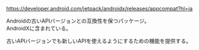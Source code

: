 https://developer.android.com/jetpack/androidx/releases/appcompat?hl=ja

Androidの古いAPIバージョンとの互換性を保つパッケージ。  
AndroidXに含まれている。

古いAPIバージョンでも新しいAPIを使えるようにするための機能を提供する。